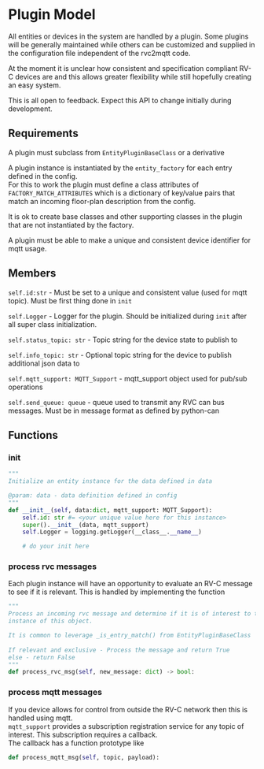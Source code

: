 # Plugin Model

All entities or devices in the system are handled by a plugin. 
Some plugins will be generally maintained while others can be customized and supplied
in the configuration file independent of the rvc2mqtt code.  

At the moment it is unclear how consistent and specification compliant RV-C devices are
and this allows greater flexibility while still hopefully creating an easy system. 

This is all open to feedback.  Expect this API to change initially during development.

## Requirements

A plugin must subclass from `EntityPluginBaseClass` or a derivative

A plugin instance is instantiated by the `entity_factory` for each entry defined in the config.  
For this to work the plugin must define a class attributes of `FACTORY_MATCH_ATTRIBUTES` which
is a dictionary of key/value pairs that match an incoming floor-plan description from the config.

It is ok to create base classes and other supporting classes in the plugin that are not instantiated
by the factory.  

A plugin must be able to make a unique and consistent device identifier for mqtt usage.

## Members

`self.id:str` - Must be set to a unique and consistent value (used for mqtt topic).  Must be first thing done in `init`

`self.Logger` - Logger for the plugin.  Should be initialized during `init` after all super class initialization.

`self.status_topic: str` - Topic string for the device state to publish to

`self.info_topic: str` - Optional topic string for the device to publish additional json data to

`self.mqtt_support: MQTT_Support` - mqtt_support object used for pub/sub operations

`self.send_queue: queue` - queue used to transmit any RVC can bus messages.  Must be in message format as defined by python-can

## Functions

### init

```python
"""
Initialize an entity instance for the data defined in data

@param: data - data definition defined in config
"""
def __init__(self, data:dict, mqtt_support: MQTT_Support):
    self.id: str #= <your unique value here for this instance>
    super().__init__(data, mqtt_support)
    self.Logger = logging.getLogger(__class__.__name__)

    # do your init here
```

### process rvc messages

Each plugin instance will have an opportunity to evaluate an RV-C message
to see if it is relevant.  This is handled by implementing the function

``` python
""" 
Process an incoming rvc message and determine if it is of interest to this
instance of this object.

It is common to leverage _is_entry_match() from EntityPluginBaseClass
        
If relevant and exclusive - Process the message and return True
else - return False
"""
def process_rvc_msg(self, new_message: dict) -> bool:
```

### process mqtt messages

If you device allows for control from outside the RV-C network
then this is handled using mqtt.  
`mqtt_support` provides a subscription registration service for 
any topic of interest.  This subscription requires a callback.  
The callback has a function prototype like

```python
def process_mqtt_msg(self, topic, payload):
```
